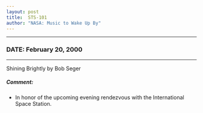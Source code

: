 ```yaml
---
layout: post
title:  STS-101
author: "NASA: Music to Wake Up By"
---
```


----
### DATE: February 20, 2000
----
Shining Brightly by Bob Seger

##### Comment:
* In honor of the upcoming evening rendezvous with the International Space Station.
